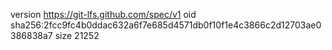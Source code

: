 version https://git-lfs.github.com/spec/v1
oid sha256:2fcc9fc4b0ddac632a6f7e685d4571db0f10f1e4c3866c2d12703ae0386838a7
size 21252
